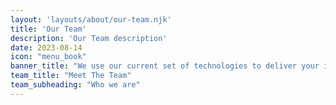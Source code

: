 ```yaml
---
layout: 'layouts/about/our-team.njk'
title: 'Our Team'
description: 'Our Team description'
date: 2023-08-14
icon: "menu_book"
banner_title: "We use our current set of technologies to deliver your idea. We oversee all the development lifecycle, that includes requirements gathering, development, deployment, and training."
team_title: "Meet The Team"
team_subheading: "Who we are"
---
```

